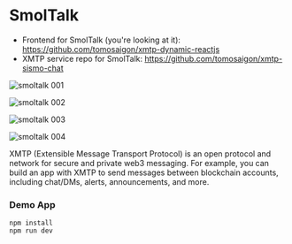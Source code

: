 
# SmolTalk

- Frontend for SmolTalk (you're looking at it): https://github.com/tomosaigon/xmtp-dynamic-reactjs
- XMTP service repo for SmolTalk: https://github.com/tomosaigon/xmtp-sismo-chat

![smoltalk 001](https://github.com/tomosaigon/xmtp-dynamic-reactjs/assets/1016509/0cee08d4-1b81-4f40-8251-a525c8bb625b)

![smoltalk 002](https://github.com/tomosaigon/xmtp-dynamic-reactjs/assets/1016509/bee93218-e07e-411d-921c-6065feeffa07)

![smoltalk 003](https://github.com/tomosaigon/xmtp-dynamic-reactjs/assets/1016509/7d5511f8-e3a3-4490-853a-39bbde3a91dc)

![smoltalk 004](https://github.com/tomosaigon/xmtp-dynamic-reactjs/assets/1016509/fa13443a-8a12-4b3c-a64a-a21df78c6899)

XMTP (Extensible Message Transport Protocol) is an open protocol and network for secure and private web3 messaging. For example, you can build an app with XMTP to send messages between blockchain accounts, including chat/DMs, alerts, announcements, and more.

### Demo App

```tsx
npm install
npm run dev
```
